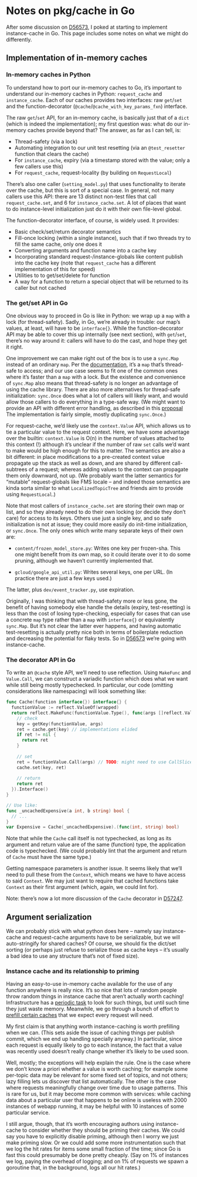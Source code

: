 # Notes on pkg/cache in Go

After some discussion on [D56573](https://phabricator.khanacademy.org/D56573), I poked at starting to implement instance-cache in Go. This page includes some notes on what we might do differently.

## Implementation of in-memory caches

### In-memory caches in Python

To understand how to port our in-memory caches to Go, it’s important to understand our in-memory caches in Python: `request_cache` and `instance_cache`. Each of our caches provides two interfaces: raw `get`/`set` and the function-decorator (`@cache`/`@cache_with_key_params_fxn`) interface.

The raw `get`/`set` API, for an in-memory cache, is basically just that of a `dict` (which is indeed the implementation); my first question was: what do our in-memory caches provide beyond that? The answer, as far as I can tell, is:

- Thread-safety (via a lock)
- Automating integration to our unit test resetting (via an `@test_resetter` function that clears the cache)
- For `instance_cache`, expiry (via a timestamp stored with the value; only a few callers use this)
- For `request_cache`, request-locality (by building on `RequestLocal`)

There’s also one caller (`setting_model.py`) that uses functionality to iterate over the cache, but this is sort of a special case. In general, not many callers use this API: there are 13 distinct non-test files that call `request_cache.set`, and 6 for `instance_cache.set`. A lot of places that want to do instance-level initialization just do it with their own file-level global.

The function-decorator interface, of course, is widely used. It provides:

- Basic check/set/return decorator semantics
- Fill-once locking (within a single instance), such that if two threads try to fill the same cache, only one does it
- Converting arguments and function name into a cache key
- Incorporating standard request-/instance-globals like content publish into the cache key (note that `request_cache` has a different implementation of this for speed)
- Utilities to to get/set/delete for function
- A way for a function to return a special object that will be returned to its caller but not cached

### The get/set API in Go

One obvious way to proceed in Go is like in Python: we wrap up a `map` with a lock (for thread-safety). Sadly, in Go, we’re already in trouble: our map’s values, at least, will have to be `interface{}`. While the function-decorator API may be able to cover this up internally (see next section), with `get`/`set`, there’s no way around it: callers will have to do the cast, and hope they get it right.

One improvement we can make right out of the box is to use a `sync.Map` instead of an ordinary `map`. Per the [documentation](https://godoc.org/sync#Map), it’s a `map` that’s thread-safe to access; and our use case seems to fit one of the common ones where it’s faster than a `map` with a lock. But the existence and convenience of `sync.Map` also means that thread-safety is no longer an advantage of using the cache library. There are also more alternatives for thread-safe initialization: `sync.Once` does what a lot of callers will likely want, and would allow those callers to do everything in a type-safe way. (We might want to provide an API with different error handling, as described in this [proposal](https://github.com/golang/go/issues/22098) The implementation is fairly simple, mostly duplicating `sync.Once`.)

For request-cache, we’d likely use the `context.Value` API, which allows us to tie a particular value to the request context. Here, we have some advantage over the builtin: `context.Value` is O(n) in the number of values attached to this context (!) although it’s unclear if the number of raw `set` calls we’d want to make would be high enough for this to matter. The semantics are also a bit different: in place modifications to a pre-created context value propagate up the stack as well as down, and are shared by different call-subtrees of a request; whereas adding values to the context can propagate them only downward, not up. (We probably want the latter semantics for “mutable” request-globals like FMS locale – and indeed those semantics are kinda sorta similar to what `LocalizedTopicTree` and friends aim to provide using `RequestLocal`.)

Note that most callers of `instance_cache.set` are storing their own map or list, and so they already need to do their own locking (or decide they don’t care) for access to its keys. Others use just a single key, and so safe initialization is not at issue; they could more easily do init-time initialization, or `sync.Once`. The only ones which write many separate keys of their own are:

- `content/frozen_model_store.py`: Writes one key per frozen-sha. This one might benefit from its own map, so it could iterate over it to do some pruning, although we haven’t currently implemented that.

- `gcloud/google_api_util.py`: Writes several keys, one per URL. (In practice there are just a few keys used.)

The latter, plus `dev/event_tracker.py`, use expiration.

Originally, I was thinking that with thread-safety more or less gone, the benefit of having somebody else handle the details (expiry, test-resetting) is less than the cost of losing type-checking, especially for cases that can use a concrete `map` type rather than a `map` with `interface{}` or equivalently `sync.Map`. But it’s not clear the latter ever happens, and having automatic test-resetting is actually pretty nice both in terms of boilerplate reduction and decreasing the potential for flaky tests. So in [D56573](https://phabricator.khanacademy.org/D56573) we’re going with instance-cache.

### The decorator API in Go

To write an `@cache` style API, we’ll need to use reflection. Using `MakeFunc` and `Value.Call`, we can construct a variadic function which does what we want while still being mostly typechecked. In particular, our code (omitting considerations like namespacing) will look something like:

```go
func Cache(function interface{}) interface{} {
  functionValue := reflect.ValueOf(wrapped)
  return reflect.MakeFunc(functionValue.Type(), func(args []reflect.Value) []reflect.Value {
    // check
    key = getKey(functionValue, args)
    ret = cache.get(key) // implementations elided
    if ret != nil {
      return ret
    }
    
    // set
    ret = functionValue.Call(args) // TODO: might need to use CallSlice in some cases
    cache.set(key, ret)
    
    // return
    return ret
  }).Interface()
}

// Use like:
func _uncachedExpensive(a int, b string) bool {
  // ...
}
var Expensive = Cache(_uncachedExpensive).(func(int, string) bool)
```

Note that while the `Cache` call itself is not typechecked, as long as its argument and return value are of the same (function) type, the application code is typechecked. (We could probably lint that the argument and return of `Cache` must have the same type.)

Getting namespace parameters is another issue. It seems likely that we’ll need to pull these from the `Context`, which means we have to have access to said `Context`. We may just want to require that cached functions take `Context` as their first argument (which, again, we could lint for).

Note: there’s now a lot more discussion of the `Cache` decorator in [D57247](https://phabricator.khanacademy.org/D57247).

## Argument serialization

We can probably stick with what python does here – namely say instance-cache and request-cache arguments have to be serializable, but we will auto-stringify for shared caches? Of course, we should fix the dict/set sorting (or perhaps just refuse to serialize those as cache keys – it’s usually a bad idea to use any structure that’s not of fixed size).

### Instance cache and its relationship to priming

Having an easy-to-use in-memory cache available for the use of any function anywhere is really nice. It’s so nice that lots of random people throw random things in instance cache that aren’t actually worth caching! Infrastructure has a [periodic task](https://docs.google.com/document/d/1ayKP4pOPMM12ef4VHP3HjsjnF80oDGswiA3hQWLrmEY/edit#) to look for such things, but until such time they just waste memory.  Meanwhile, we go through a bunch of effort to [prefill certain caches](https://khanacademy.atlassian.net/wiki/spaces/INFRA/pages/121700954/Caches%2C+priming%2C+and+their+failure+modes) that we expect every request will need.

My first claim is that anything worth instance-caching is worth prefilling when we can. (This sets aside the issue of caching things per publish commit, which we end up handling specially anyway.) In particular, since each request is equally likely to go to each instance, the fact that a value was recently used doesn’t really change whether it’s likely to be used soon.

Well, mostly; the exceptions will help explain the rule. One is the case where we don’t know a priori whether a value is worth caching; for example some per-topic data may be relevant for some fixed set of topics, and not others; lazy filling lets us discover that list automatically. The other is the case where requests meaningfully change over time due to usage patterns. This is rare for us, but it may become more common with services: while caching data about a particular user that happens to be online is useless with 2000 instances of webapp running, it may be helpful with 10 instances of some particular service.

I still argue, though, that it’s worth encouraging authors using instance-cache to consider whether they should be priming their caches.  We could say you have to explicitly disable priming, although then I worry we just make priming slow. Or we could add some more instrumentation such that we log the hit rates for items some small fraction of the time; since Go is fast this could presumably be done pretty cheaply. (Say on 1% of instances we log, paying the overhead of logging; and on 1% of requests we spawn a goroutine that, in the background, logs all our hit rates.)
